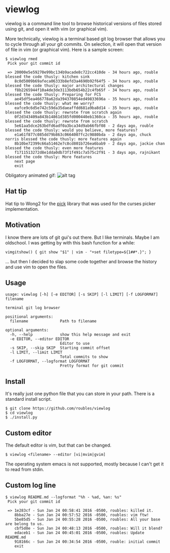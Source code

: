 # viewlog

viewlog is a command line tool to browse  historical versions of files stored using git, and open it with vim (or graphical vim). 

More technically, viewlog is a terminal based git log browser that allows you to cycle through all your git commits. On selection, it will open that version of file in vim (or graphical vim). Here is a sample screen:
```
$ viewlog rmed
 Pick your git commit id

 => 20000e5e59270e99bc134b9acade8c722cc410de - 34 hours ago, rouble blessed the code thusly: kitchen sink
    8c0d5009b69afeca06333b8efd3a4690b92f64f5 - 34 hours ago, rouble blessed the code thusly: major architectural changes
    f8b2265944f10a4de3de3113bdb654b22c4fb65f - 34 hours ago, rouble blessed the code thusly: Preparing for FCS
    ae45df5ea466778a62da394370854ed49833696a - 35 hours ago, rouble blessed the code thusly: what me worry?
    eafce9c6d5e742c59da35daeaffdd681a9ba8d14 - 35 hours ago, rouble blessed the code thusly: rewrote from scratch again
    0f2d343409a843b14861d385fd000440eb1360ca - 35 hours ago, rouble blessed the code thusly: rewrote from scratch 
    5e61aa5dce263bdfd6adf0a3bca34d9ab66fbf08 - 2 days ago, rouble blessed the code thusly: would you believe, more features?
    e1a61f877c085dd79b863c0664007fc2c9880bda - 2 days ago, chuck norris blessed the code thusly: more features again
    8b10be72399c66a51462e7c8cd801b726ea6bab9 - 2 days ago, jackie chan blessed the code thusly: even more features
    f1711513272d8e1dda0db73f1f491c7a575c2f91 - 3 days ago, rajnikant blessed the code thusly: More features
    next page
    exit
```

Obligatory animated gif:
![alt tag](https://raw.github.com/roubles/viewlog/master/doc/viewlog.gif)

## Hat tip
Hat tip to Wong2 for the [pick](https://github.com/wong2/pick) library that was used for the curses picker implementation.

## Motivation
I know there are lots of git gui's out there. But I like terminals. Maybe I am oldschool. I was getting by with this bash function for a while:
```
vimgitshow() { git show "$1" | vim - "+set filetype=${1##*.}"; }
```
... but then I decided to slap some code together and browse the history and use vim to open the files.

## Usage
```
usage: viewlog [-h] [-e EDITOR] [-s SKIP] [-l LIMIT] [-f LOGFORMAT] filename

terminal git log browser

positional arguments:
  filename              Path to filename

optional arguments:
  -h, --help            show this help message and exit
  -e EDITOR, --editor EDITOR
                        Editor to use
  -s SKIP, --skip SKIP  Starting commit offset
  -l LIMIT, --limit LIMIT
                        Total commits to show
  -f LOGFORMAT, --logformat LOGFORMAT
                        Pretty format for git commit
```

## Install
It's really just one python file that you can store in your path. There is a standard install script.
```
$ git clone https://github.com/roubles/viewlog
$ cd viewlog
$ ./install.py
```

## Custom editor
The default editor is vim, but that can be changed.
```
$ viewlog <filename> --editor [vi|mvim|gvim]
```
The operating system emacs is not supported, mostly because I can't get it to read from stdin.

## Custom log line
```
$ viewlog README.md --logformat "%h - %ad, %an: %s"
 Pick your git commit id

 => 1e283cf - Sun Jan 24 00:58:41 2016 -0500, roubles: killed it.
    8bba27e - Sun Jan 24 00:57:52 2016 -0500, roubles: vim ftw!
    5be85d5 - Sun Jan 24 00:55:28 2016 -0500, roubles: All your base are belong to us.
    cbf5d8e - Sun Jan 24 00:48:13 2016 -0500, roubles: Will it blend?
    edaceb1 - Sun Jan 24 00:45:01 2016 -0500, roubles: Update README.md
    918166c - Sun Jan 24 00:34:54 2016 -0500, rouble: initial commit
    exit
```
